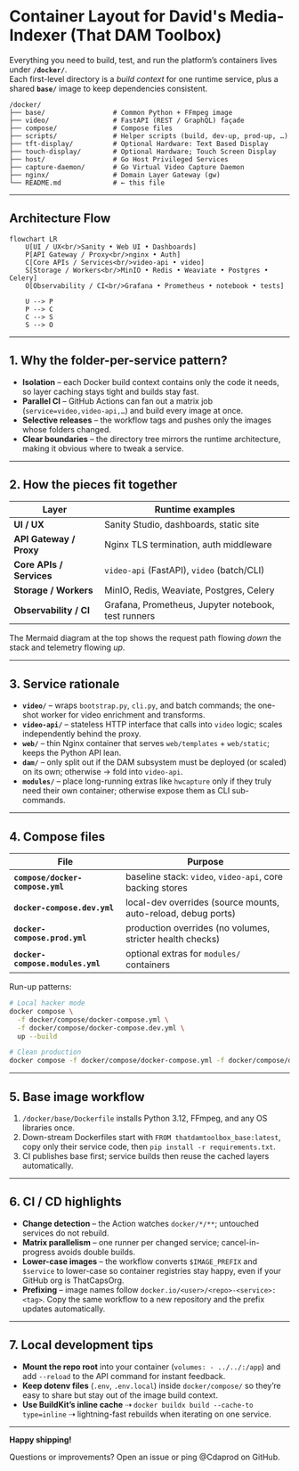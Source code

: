 # Container Layout for David's Media-Indexer (That DAM Toolbox)

Everything you need to build, test, and run the platform’s containers lives under **`/docker/`**.  
Each first-level directory is a *build context* for one runtime service, plus a shared **`base/`** image to keep dependencies consistent.

```
/docker/
├── base/                 # Common Python + FFmpeg image
├── video/                # FastAPI (REST / GraphQL) façade
├── compose/              # Compose files
├── scripts/              # Helper scripts (build, dev-up, prod-up, …)
├── tft-display/          # Optional Hardware: Text Based Display
├── touch-display/        # Optional Hardware; Touch Screen Display
├── host/                 # Go Host Privileged Services
├── capture-daemon/       # Go Virtual Video Capture Daemon
├── nginx/                # Domain Layer Gateway (gw)
└── README.md             # ← this file
```

-----

## Architecture Flow

```mermaid
flowchart LR
    U[UI / UX<br/>Sanity • Web UI • Dashboards]
    P[API Gateway / Proxy<br/>nginx • Auth]
    C[Core APIs / Services<br/>video-api • video]
    S[Storage / Workers<br/>MinIO • Redis • Weaviate • Postgres • Celery]
    O[Observability / CI<br/>Grafana • Prometheus • notebook • tests]

    U --> P
    P --> C
    C --> S
    S --> O
```

-----

## 1. Why the folder-per-service pattern?

- **Isolation** – each Docker build context contains only the code it needs, so layer caching stays tight and builds stay fast.
- **Parallel CI** – GitHub Actions can fan out a matrix job (`service=video,video-api,…`) and build every image at once.
- **Selective releases** – the workflow tags and pushes only the images whose folders changed.
- **Clear boundaries** – the directory tree mirrors the runtime architecture, making it obvious where to tweak a service.

-----

## 2. How the pieces fit together

|Layer                   |Runtime examples                                   |
|------------------------|---------------------------------------------------|
|**UI / UX**             |Sanity Studio, dashboards, static site             |
|**API Gateway / Proxy** |Nginx TLS termination, auth middleware             |
|**Core APIs / Services**|`video-api` (FastAPI), `video` (batch/CLI)         |
|**Storage / Workers**   |MinIO, Redis, Weaviate, Postgres, Celery           |
|**Observability / CI**  |Grafana, Prometheus, Jupyter notebook, test runners|

The Mermaid diagram at the top shows the request path flowing *down* the stack and telemetry flowing *up*.

-----

## 3. Service rationale

- **`video/`** – wraps `bootstrap.py`, `cli.py`, and batch commands; the one-shot worker for video enrichment and transforms.
- **`video-api/`** – stateless HTTP interface that calls into `video` logic; scales independently behind the proxy.
- **`web/`** – thin Nginx container that serves `web/templates` + `web/static`; keeps the Python API lean.
- **`dam/`** – only split out if the DAM subsystem must be deployed (or scaled) on its own; otherwise → fold into `video-api`.
- **`modules/`** – place long-running extras like `hwcapture` only if they truly need their own container; otherwise expose them as CLI sub-commands.

-----

## 4. Compose files

|File                            |Purpose                                                      |
|--------------------------------|-------------------------------------------------------------|
|**`compose/docker-compose.yml`**|baseline stack: `video`, `video-api`, core backing stores    |
|**`docker-compose.dev.yml`**    |local-dev overrides (source mounts, auto-reload, debug ports)|
|**`docker-compose.prod.yml`**   |production overrides (no volumes, stricter health checks)    |
|**`docker-compose.modules.yml`**|optional extras for `modules/` containers                    |

Run-up patterns:

```bash
# Local hacker mode
docker compose \
  -f docker/compose/docker-compose.yml \
  -f docker/compose/docker-compose.dev.yml \
  up --build

# Clean production
docker compose -f docker/compose/docker-compose.yml -f docker/compose/docker-compose.prod.yml up -d
```

-----

## 5. Base image workflow

1. `/docker/base/Dockerfile` installs Python 3.12, FFmpeg, and any OS libraries once.
1. Down-stream Dockerfiles start with `FROM thatdamtoolbox_base:latest`, copy only their service code, then `pip install -r requirements.txt`.
1. CI publishes base first; service builds then reuse the cached layers automatically.

-----

## 6. CI / CD highlights

- **Change detection** – the Action watches `docker/*/**`; untouched services do not rebuild.
- **Matrix parallelism** – one runner per changed service; cancel-in-progress avoids double builds.
- **Lower-case images** – the workflow converts `$IMAGE_PREFIX` and `$service` to lower-case so container registries stay happy, even if your GitHub org is ThatCapsOrg.
- **Prefixing** – image names follow `docker.io/<user>/<repo>-<service>:<tag>`. Copy the same workflow to a new repository and the prefix updates automatically.

-----

## 7. Local development tips

- **Mount the repo root** into your container (`volumes: - ../../:/app`) and add `--reload` to the API command for instant feedback.
- **Keep dotenv files** (`.env`, `.env.local`) inside `docker/compose/` so they’re easy to share but stay out of the image build context.
- **Use BuildKit’s inline cache** ⇢ `docker buildx build --cache-to type=inline` ⇢ lightning-fast rebuilds when iterating on one service.

-----

**Happy shipping!**

Questions or improvements? Open an issue or ping @Cdaprod on GitHub.